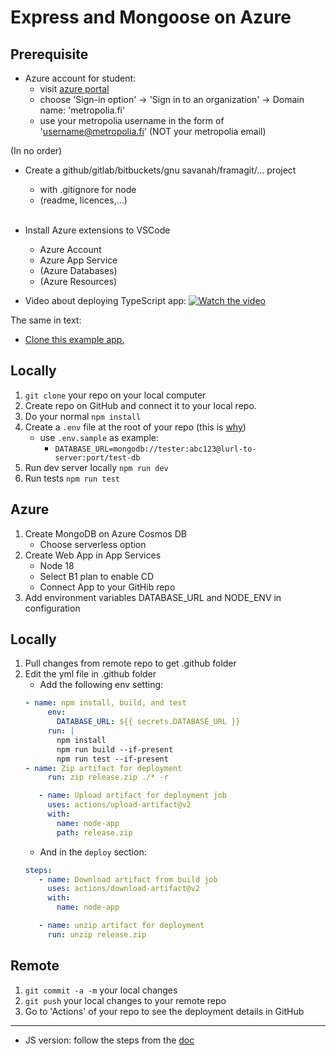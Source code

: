 # Express and Mongoose on Azure

## Prerequisite

- Azure account for student:
  - visit [azure portal](https://portal.azure.com/)
  - choose 'Sign-in option' -&gt; 'Sign in to an organization' -&gt; Domain name: 'metropolia.fi'
  - use your metropolia username in the form of 'username@metropolia.fi' (NOT your metropolia email)

(In no order)

- Create a github/gitlab/bitbuckets/gnu savanah/framagit/... project
  - with .gitignore for node
  - (readme, licences,...)<br><br>

- Install Azure extensions to VSCode
  - Azure Account
  - Azure App Service
  - (Azure Databases)
  - (Azure Resources)


- Video about deploying TypeScript app: 
[![Watch the video](https://i.ytimg.com/vi/WRmHsc0vSbs/hqdefault.jpg?sqp=-oaymwExCNACELwBSFryq4qpAyMIARUAAIhCGAHwAQH4Af4JgALQBYoCDAgAEAEYfyA8KB4wDw==&rs=AOn4CLCRb2XmrnlT04I3MqTql6sSrh5oJA)](https://www.youtube.com/playlist?list=PLKenVLUxjmH_1obN-sz7KvOcBHbRuTdiO)

The same in text:
- [Clone this example app.](https://github.com/ilkkamtk/azure-example)

## Locally
1. `git clone` your repo on your local computer
2. Create repo on GitHub and connect it to your local repo.
3. Do your normal `npm install`
4. Create a `.env` file at the root of your repo (this is [why](https://12factor.net/config))
   - use `.env.sample` as example:
     - `DATABASE_URL=mongodb://tester:abc123@lurl-to-server:port/test-db`
5. Run dev server locally `npm run dev`
6. Run tests `npm run test`

## Azure
1. Create MongoDB on Azure Cosmos DB
   - Choose serverless option
2. Create Web App in App Services
   - Node 18
   - Select B1 plan to enable CD
   - Connect App to your GitHib repo
3. Add environment variables DATABASE_URL and NODE_ENV in configuration

## Locally
1. Pull changes from remote repo to get .github folder
2. Edit the yml file in .github folder
   - Add the following env setting:
   ```yaml
   - name: npm install, build, and test
        env:
          DATABASE_URL: ${{ secrets.DATABASE_URL }}
        run: |
          npm install
          npm run build --if-present
          npm run test --if-present
   - name: Zip artifact for deployment
        run: zip release.zip ./* -r

      - name: Upload artifact for deployment job
        uses: actions/upload-artifact@v2
        with:
          name: node-app
          path: release.zip
   ```
   - And in the `deploy` section:
   ```yaml
   steps:
      - name: Download artifact from build job
        uses: actions/download-artifact@v2
        with:
          name: node-app

      - name: unzip artifact for deployment
        run: unzip release.zip
   ```

## Remote
1. `git commit -a -m` your local changes
2. `git push` your local changes to your remote repo
3. Go to 'Actions' of your repo to see the deployment details in GitHub

---

- JS version: follow the steps from the [doc](https://docs.microsoft.com/en-us/azure/app-service/tutorial-nodejs-mongodb-app#1---create-the-azure-app-service)


